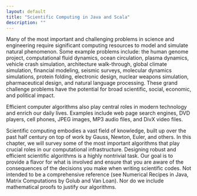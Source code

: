 ```yaml
---
layout: default
title: "Scientific Computing in Java and Scala"
description: ""
---
```



Many of the most important and challenging problems in science and engineering require significant computing resources to model and simulate natural phenomenon. Some example problems include: the human genome project, computational fluid dynamics, ocean circulation, plasma dynamics, vehicle crash simulation, architecture walk-through, global climate simulation, financial modeling, seismic surveys, molecular dynamics simulations, protein folding, electronic design, nuclear weapons simulation, pharmaceutical design, and natural language processing. These grand challenge problems have the potential for broad scientific, social, economic, and political impact.

Efficient computer algorithms also play central roles in modern technology and enrich our daily lives. Examples include web page search engines, DVD players, cell phones, JPEG images, MP3 audio files, and DivX video files.

Scientific computing embodies a vast field of knowledge, built up over the past half century on top of work by Gauss, Newton, Euler, and others. In this chapter, we will survey some of the most important algorithms that play crucial roles in our computational infrastructure. Designing robust and efficient scientific algorithms is a highly nontrivial task. Our goal is to provide a flavor for what is involved and ensure that you are aware of the consequences of the decisions you make when writing scientific codes. Not intended to be a comprehensive reference (see Numerical Recipes in Java, Matrix Computations by Golub and Van Loan). Nor do we include mathematical proofs to justify our algorithms.
